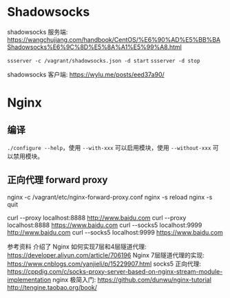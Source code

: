 # Shadowsocks
shadowsocks 服务端: https://wangchujiang.com/handbook/CentOS/%E6%90%AD%E5%BB%BAShadowsocks%E6%9C%8D%E5%8A%A1%E5%99%A8.html

`ssserver -c /vagrant/shadowsocks.json -d start`
`ssserver -d stop`

shadowsocks 客户端: https://wylu.me/posts/eed37a90/

# Nginx

## 编译
`./configure --help`，使用 `--with-xxx` 可以启用模块，使用 `--without-xxx` 可以禁用模块。

## 正向代理 forward proxy
nginx -c /vagrant/etc/nginx-forward-proxy.conf
nginx -s reload
nginx -s quit

curl --proxy localhost:8888 http://www.baidu.com
curl --proxy localhost:8888 https://www.baidu.com
curl --socks5 localhost:9999 http://www.baidu.com
curl --socks5 localhost:9999 https://www.baidu.com

参考资料
介绍了 Nginx 如何实现7层和4层隧道代理: https://developer.aliyun.com/article/706196
Nginx 7层隧道代理的实现: https://www.cnblogs.com/yanjieli/p/15229907.html
socks5 正向代理: https://cppdig.com/c/socks-proxy-server-based-on-nginx-stream-module-implementation
nginx 极简入门: https://github.com/dunwu/nginx-tutorial
http://tengine.taobao.org/book/
